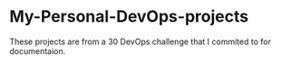 # My-Personal-DevOps-projects
These projects are from a 30 DevOps challenge that I commited to for documentaion.
